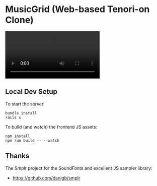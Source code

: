 # MusicGrid (Web-based Tenori-on Clone)

<video controls>
 <source src="https://raw.github.com/Peregrine42/tenorion-web/main/docs/demo.mp4" type="video/mp4">
</video>

## Local Dev Setup

To start the server:
```
bundle install
rails s
```

To build (and watch) the frontend JS assets:
```
npm install
npm run build -- --watch
```

## Thanks

The Smplr project for the SoundFonts and excellent JS sampler library:

  * https://github.com/danigb/smplr
